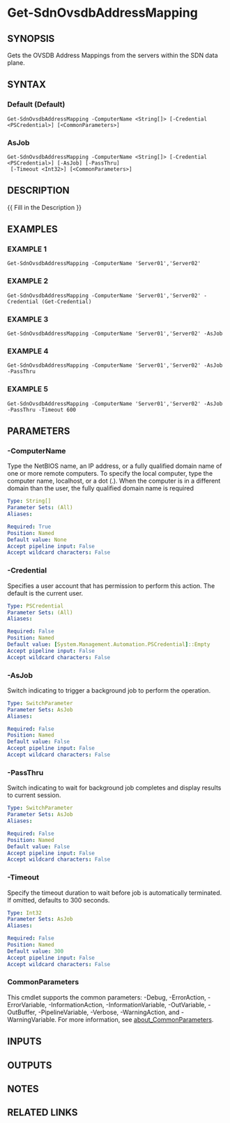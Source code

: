 # Get-SdnOvsdbAddressMapping

## SYNOPSIS
Gets the OVSDB Address Mappings from the servers within the SDN data plane.

## SYNTAX

### Default (Default)
```
Get-SdnOvsdbAddressMapping -ComputerName <String[]> [-Credential <PSCredential>] [<CommonParameters>]
```

### AsJob
```
Get-SdnOvsdbAddressMapping -ComputerName <String[]> [-Credential <PSCredential>] [-AsJob] [-PassThru]
 [-Timeout <Int32>] [<CommonParameters>]
```

## DESCRIPTION
{{ Fill in the Description }}

## EXAMPLES

### EXAMPLE 1
```
Get-SdnOvsdbAddressMapping -ComputerName 'Server01','Server02'
```

### EXAMPLE 2
```
Get-SdnOvsdbAddressMapping -ComputerName 'Server01','Server02' -Credential (Get-Credential)
```

### EXAMPLE 3
```
Get-SdnOvsdbAddressMapping -ComputerName 'Server01','Server02' -AsJob
```

### EXAMPLE 4
```
Get-SdnOvsdbAddressMapping -ComputerName 'Server01','Server02' -AsJob -PassThru
```

### EXAMPLE 5
```
Get-SdnOvsdbAddressMapping -ComputerName 'Server01','Server02' -AsJob -PassThru -Timeout 600
```

## PARAMETERS

### -ComputerName
Type the NetBIOS name, an IP address, or a fully qualified domain name of one or more remote computers.
To specify the local computer, type the computer name, localhost, or a dot (.).
When the computer is in a different domain than the user, the fully qualified domain name is required

```yaml
Type: String[]
Parameter Sets: (All)
Aliases:

Required: True
Position: Named
Default value: None
Accept pipeline input: False
Accept wildcard characters: False
```

### -Credential
Specifies a user account that has permission to perform this action.
The default is the current user.

```yaml
Type: PSCredential
Parameter Sets: (All)
Aliases:

Required: False
Position: Named
Default value: [System.Management.Automation.PSCredential]::Empty
Accept pipeline input: False
Accept wildcard characters: False
```

### -AsJob
Switch indicating to trigger a background job to perform the operation.

```yaml
Type: SwitchParameter
Parameter Sets: AsJob
Aliases:

Required: False
Position: Named
Default value: False
Accept pipeline input: False
Accept wildcard characters: False
```

### -PassThru
Switch indicating to wait for background job completes and display results to current session.

```yaml
Type: SwitchParameter
Parameter Sets: AsJob
Aliases:

Required: False
Position: Named
Default value: False
Accept pipeline input: False
Accept wildcard characters: False
```

### -Timeout
Specify the timeout duration to wait before job is automatically terminated.
If omitted, defaults to 300 seconds.

```yaml
Type: Int32
Parameter Sets: AsJob
Aliases:

Required: False
Position: Named
Default value: 300
Accept pipeline input: False
Accept wildcard characters: False
```

### CommonParameters
This cmdlet supports the common parameters: -Debug, -ErrorAction, -ErrorVariable, -InformationAction, -InformationVariable, -OutVariable, -OutBuffer, -PipelineVariable, -Verbose, -WarningAction, and -WarningVariable. For more information, see [about_CommonParameters](http://go.microsoft.com/fwlink/?LinkID=113216).

## INPUTS

## OUTPUTS

## NOTES

## RELATED LINKS
